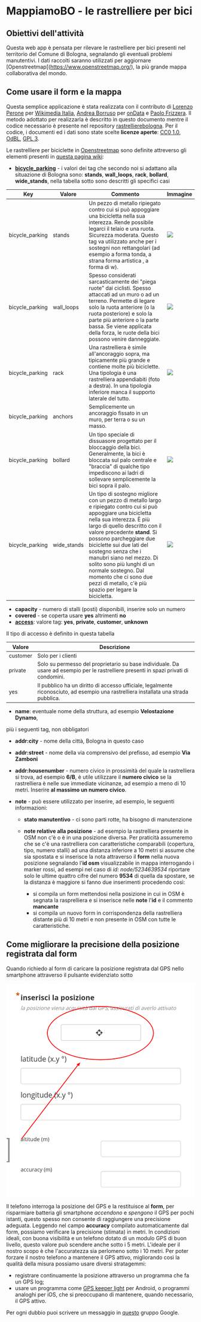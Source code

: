 # MappiamoBO - le rastrelliere per bici

## Obiettivi dell'attività
Questa web app è pensata per rilevare le rastrelliere per bici presenti nel territorio del Comune di Bologna, segnalando gli eventuali problemi manutentivi.
I dati raccolti saranno utilizzati per aggiornare [Openstreetmap[(https://www.openstreetmap.org/), la più grande mappa collaborativa del mondo.

## Come usare il form e la mappa
Questa semplice applicazione è stata realizzata con il contributo di [Lorenzo Perone](https://github.com/lorenzoperone) per [Wikimedia Italia](https://www.wikimedia.it/), [Andrea Borruso](https://github.com/aborruso) per [onData](http://ondata.it) e [Paolo Frizzera](https://github.com/geofrizz). Il metodo adottato per realizzarla è descritto in questo documento mentre il codice necessario è presente nel repository [rastrellierebologna](https://github.com/ondata/rastrellierebologna). Per il codice, i documenti ed i dati sono state scelte **licenze aperte**: [CC0 1.0](https://creativecommons.org/publicdomain/zero/1.0/deed.it), [OdBL](https://it.wikipedia.org/wiki/Open_Database_License), [GPL 3](https://it.wikipedia.org/wiki/GNU_General_Public_License).

Le rastrelliere per biciclette in [Openstreetmap](https://www.openstreetmap.org/#map=5/42.147/12.568) sono definite attreverso gli elementi presenti in [questa pagina wiki](https://wiki.openstreetmap.org/wiki/Tag:amenity%3Dbicycle_parking):

* [**bicycle_parking**](https://wiki.openstreetmap.org/wiki/IT:Key:bicycle_parking) - i valori dei tag che secondo noi si adattano alla situazione di Bologna sono: **stands**, **wall_loops**, **rack**, **bollard**, **wide_stands**, nella tabella sotto sono descritti gli specifici casi

|**Key**|**Valore**|**Commento**|**Immagine**| 
|--------------------|-----------------|------------------------------------------------------------------------------------------------------------------------------------------------------------------------------------------------------------------------------------------------------------------------------------------------------------------------------------------------------------------------------------------------------------------------------------------------------|------------------------------------------------------------------------------------------------------------------------------------------------------------------------------------------------------------------| 
|bicycle_parking|stands|Un pezzo di metallo ripiegato contro cui si può appoggiare una bicicletta nella sua interezza. Rende possibile legarci il telaio e una ruota. Sicurezza moderata. Questo tag va utilizzato anche per i sostegni non rettangolari (ad esempio a forma tonda, a strana forma artistica , a forma di w).|[![](https://upload.wikimedia.org/wikipedia/commons/thumb/d/dc/Bike_racks_at_north-west_of_Westfield_-_geograph.org.uk_-_1041057.jpg/100px-Bike_racks_at_north-west_of_Westfield_-_geograph.org.uk_-_1041057.jpg)](https://wiki.openstreetmap.org/wiki/File:Bike_racks_at_north-west_of_Westfield_-_geograph.org.uk_-_1041057.jpg)| 
|bicycle_parking|wall_loops|Spesso considerati sarcasticamente dei "piega ruote" dai ciclisti. Spesso attaccati ad un muro o ad un terreno. Permette di legare solo la ruota anteriore (o la ruota posteriore) e solo la parte più anteriore o la parte bassa. Se viene applicata della forza, le ruote della bici possono venire danneggiate.|[![](https://wiki.openstreetmap.org/w/images/thumb/c/c2/Bike-parking-wheelbender.jpg/100px-Bike-parking-wheelbender.jpg)](https://wiki.openstreetmap.org/wiki/File:Bike-parking-wheelbender.jpg)|
|bicycle_parking|rack|Una rastrelliera è simile all'ancoraggio sopra, ma tipicamente più grande e contiene molte più biciclette. Una tipologia è una rastrelliera appendiabiti (foto a destra). In una tipologia inferiore manca il supporto laterale del tutto.|[![](https://wiki.openstreetmap.org/w/images/thumb/4/41/Triton_Bike_Rack.png/100px-Triton_Bike_Rack.png)](https://wiki.openstreetmap.org/wiki/File:Triton_Bike_Rack.png)|
|bicycle_parking|anchors|Semplicemente un ancoraggio fissato in un muro, per terra o su un masso.|| 
|bicycle_parking|bollard|Un tipo speciale di dissuasore progettato per il bloccaggio della bici. Generalmente, la bici è bloccata sul palo centrale e "braccia" di qualche tipo impediscono ai ladri di sollevare semplicemente la bici sopra il palo.|[![](https://upload.wikimedia.org/wikipedia/commons/thumb/6/61/Bike_path_on_College_in_Toronto.jpeg/100px-Bike_path_on_College_in_Toronto.jpeg)](https://wiki.openstreetmap.org/wiki/File:Bike_path_on_College_in_Toronto.jpeg)|
|bicycle_parking|wide_stands|Un tipo di sostegno migliore con un pezzo di metallo largo e ripiegato contro cui si può appoggiare una bicicletta nella sua interezza. È più largo di quello descritto con il valore precedente **stand**. Si possono parcheggiare due biciclette sui due lati del sostegno senza che i manubri siano nel mezzo. Di solito sono più lunghi di un normale sostegno. Dal momento che ci sono due pezzi di metallo, c'è più spazio per legare la bicicletta.|[![](https://wiki.openstreetmap.org/w/images/thumb/2/28/Wide_stands_1.jpeg/100px-Wide_stands_1.jpeg)](https://wiki.openstreetmap.org/wiki/File:Wide_stands_1.jpeg)|

* **capacity** - numero di stalli (posti) disponibili, inserire solo un numero
* **covered** - se coperta usare **yes** altrimenti **no**
* [**access**](https://wiki.openstreetmap.org/wiki/IT:Key:access): valore tag: **yes**, **private**, **customer**, **unknown**

Il tipo di accesso è definito in questa tabella

|**Valore**|**Descrizione**|
|--------------------|-----------------|
|customer|Solo per i clienti|
|private|Solo su permesso del proprietario su base individuale. Da usare ad esempio per le rastrelliere presenti in spazi privati di condomini.|
|yes|Il pubblico ha un diritto di accesso ufficiale, legalmente riconosciuto, ad esempio una rastrelliera installata una strada pubblica.|

* **name**: eventuale nome della struttura, ad esempio **Velostazione Dynamo**,

più i seguenti tag, non obbligatori

* **addr:city** - nome della città, Bologna in questo caso
* **addr:street** - nome della via comprensivo del prefisso, ad esempio **Via Zamboni**
* **addr:housenumber** - numero civico in prossimità del quale la rastrelliera si trova, ad esempio **6/B**, è utile utilizzare il **numero civico** se la rastrelliera è nelle sue immediate vicinanze, ad esempio a meno di 10 metri. Inserire **al massimo un numero civico**.

* **note** - può essere utilizzato per inserire, ad esempio, le seguenti informazioni:

  * **stato manutentivo** - ci sono parti rotte, ha bisogno di manutenzione
  * **note relative alla posizione** - ad esempio la rastrelliera presente in OSM non c'è o è in una posizione diversa. Per praticità assumeremo che se c'è una rastrelliera con caratteristiche comparabili (copertura, tipo, numero stalli) ad una distanza inferiore a 10 metri si assume che sia spostata e si inserisce la nota attraverso il **form** nella nuova posizione segnalando l'**id osm** visualizzabile in mappa interrogando i marker rossi, ad esempi nel caso di *id: node/5234639534* riportare solo le ultime quattro cifre del numero **9534** di quella da spostare, se la distanza è maggiore si fanno due inserimenti procedendo così:

    * si compila un form mettendosi nella posizione in cui in OSM è segnata la rasprelliera e si inserisce nelle **note** l'**id** e il commento **mancante**
    * si compila un nuovo form in corrispondenza della rastrelliera distante più di 10 metri e non presente in OSM con tutte le caratteristiche.

## Come migliorare la precisione della posizione registrata dal form
Quando richiedo al form di caricare la posizione registrata dal GPS nello smartphone attraverso il pulsante evidenziato sotto

![Pulsante](./img/Screenshot_20180207-081900.png)

Il telefono interroga la posizione del GPS e la restituisce al **form**, per risparmiare batteria gli smartphone *accendono* e *spengono* il GPS per pochi istanti, questo spesso non consente di raggiungere una precisione adeguata. Leggendo nel campo **accuracy** compilato automaticamente dal form, possiamo verificare la precisione (stimata) in metri. In condizioni ideali, con buona visibilità e un telefono dotato di un modulo GPS di buon livello, questo valore può scendere anche sotto i 5 metri. L'ideale per il nostro scopo è che l'accuratezza sia perlomeno sotto i 10 metri. Per poter forzare il nostro telefono a mantenere il GPS attivo, migliorando così la qualità della misura possiamo usare diversi stratagemmi:

* registrare continuamente la posizione attraverso un programma che fa un GPS log;
* usare un programma come [GPS keeper light](https://play.google.com/store/apps/details?id=com.webmajstr.gpson&hl=it) per Android, o programmi analoghi per iOS, che si preoccupano di mantenere, quando necessario, il GPS attivo. 


Per ogni dubbio puoi scrivere un messaggio in [questo](https://groups.google.com/forum/#!forum/mappiamobo) gruppo Google.
